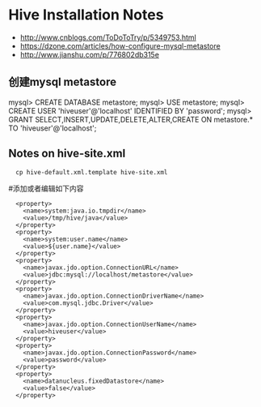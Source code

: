# Hive Installation Notes
- http://www.cnblogs.com/ToDoToTry/p/5349753.html
- https://dzone.com/articles/how-configure-mysql-metastore
- http://www.jianshu.com/p/776802db315e

## 创建mysql metastore

mysql> CREATE DATABASE metastore;
mysql> USE metastore;
mysql> CREATE USER 'hiveuser'@'localhost' IDENTIFIED BY 'password';
mysql> GRANT SELECT,INSERT,UPDATE,DELETE,ALTER,CREATE ON metastore.* TO 'hiveuser'@'localhost';

## Notes on hive-site.xml

```
  cp hive-default.xml.template hive-site.xml
```
#添加或者编辑如下内容
```
  <property>
    <name>system:java.io.tmpdir</name>
    <value>/tmp/hive/java</value>
  </property>
  <property>
    <name>system:user.name</name>
    <value>${user.name}</value>
  </property>
  <property>
    <name>javax.jdo.option.ConnectionURL</name>
    <value>jdbc:mysql://localhost/metastore</value>
  </property>
  <property>
    <name>javax.jdo.option.ConnectionDriverName</name>
    <value>com.mysql.jdbc.Driver</value>
  </property>
  <property>
    <name>javax.jdo.option.ConnectionUserName</name>
    <value>hiveuser</value>
  </property>
  <property>
    <name>javax.jdo.option.ConnectionPassword</name>
    <value>password</value>
  </property>
  <property>
    <name>datanucleus.fixedDatastore</name>
    <value>false</value>
  </property>

```
